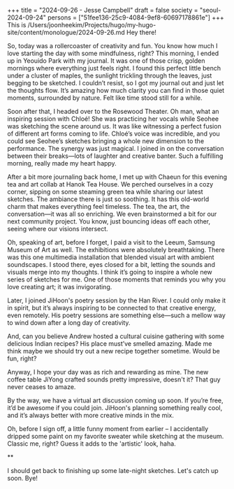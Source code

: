 +++
title = "2024-09-26 - Jesse Campbell"
draft = false
society = "seoul-2024-09-24"
persons = ["51fee136-25c9-4084-9ef8-60697178861e"]
+++
This is /Users/joonheekim/Projects/hugo/my-hugo-site/content/monologue/2024-09-26.md
Hey there! 

So, today was a rollercoaster of creativity and fun. You know how much I love starting the day with some mindfulness, right? This morning, I ended up in Yeouido Park with my journal. It was one of those crisp, golden mornings where everything just feels right. I found this perfect little bench under a cluster of maples, the sunlight trickling through the leaves, just begging to be sketched. I couldn’t resist, so I got my journal out and just let the thoughts flow. It’s amazing how much clarity you can find in those quiet moments, surrounded by nature. Felt like time stood still for a while.

Soon after that, I headed over to the Rosewood Theater. Oh man, what an inspiring session with Chloé! She was practicing her vocals while Seohee was sketching the scene around us. It was like witnessing a perfect fusion of different art forms coming to life. Chloé’s voice was incredible, and you could see Seohee’s sketches bringing a whole new dimension to the performance. The synergy was just magical. I joined in on the conversation between their breaks—lots of laughter and creative banter. Such a fulfilling morning, really made my heart happy.

After a bit more journaling back home, I met up with Chaeun for this evening tea and art collab at Hanok Tea House. We perched ourselves in a cozy corner, sipping on some steaming green tea while sharing our latest sketches. The ambiance there is just so soothing. It has this old-world charm that makes everything feel timeless. The tea, the art, the conversation—it was all so enriching. We even brainstormed a bit for our next community project. You know, just bouncing ideas off each other, seeing where our visions intersect.

Oh, speaking of art, before I forget, I paid a visit to the Leeum, Samsung Museum of Art as well. The exhibitions were absolutely breathtaking. There was this one multimedia installation that blended visual art with ambient soundscapes. I stood there, eyes closed for a bit, letting the sounds and visuals merge into my thoughts. I think it’s going to inspire a whole new series of sketches for me. One of those moments that reminds you why you love creating art; it was invigorating.

Later, I joined JiHoon's poetry session by the Han River. I could only make it in spirit, but it’s always inspiring to be connected to that creative energy, even remotely. His poetry sessions are something else—such a mellow way to wind down after a long day of creativity. 

And, can you believe Andrew hosted a cultural cuisine gathering with some delicious Indian recipes? His place must’ve smelled amazing. Made me think maybe we should try out a new recipe together sometime. Would be fun, right?

Anyway, I hope your day was as rich and rewarding as mine. The new coffee table JiYong crafted sounds pretty impressive, doesn't it? That guy never ceases to amaze.

By the way, we have a virtual art discussion coming up soon. If you’re free, it’d be awesome if you could join. JiHoon's planning something really cool, and it’s always better with more creative minds in the mix.

Oh, before I sign off, a little funny moment from earlier – I accidentally dripped some paint on my favorite sweater while sketching at the museum. Classic me, right? Guess it adds to the 'artistic' look, haha.

**

I should get back to finishing up some late-night sketches. Let's catch up soon. Bye!
